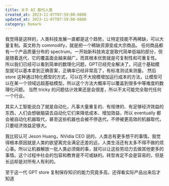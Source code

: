 ```yaml
---
title: 关于 AI 取代人类
created_at: 2023-11-07T07:59:00-0800
updated_at: 2023-11-07T07:59:00-0800
category: Remark
---
```


我觉得是这样的，人类科技发展一直都是这个趋势，让特定技能不再稀缺，可以大量复制。英文称为 commodify，就是把一个稀缺资源变成大宗商品。
任何商品都有一个产品质量分布的 spectrum。一开始新科技肯定是取代简单低端的部分，但是随着迭代，它的覆盖面会越来越广。而其根本优势就是可复制性和可重复性。
所以我们已经可以看到简单的数理化问题，GPT已经完全解决了，问这个基础模型就可以基本拿到正确答案，正确率已经非常高了，有标准测试来测量。
然后 store 这种通过特化模型的方式，可以在不大规模增加运行成本的方法，让模型可以在某一个领域远超基础模型。所以这个方法大概率可以覆盖到很多中等难度的数理化问题。
当然 tricky 的问题估计效果还是会很差，所以不太可能完全取代任何一个行业。

其实人工智能说白了就是自动化，凡事大量重复的、有规律的、有足够经济效益的东西，人们会想破脑袋去自动化它们来降低成本、增加效益，所以 eventually 都会被自动化机器取代，甚至这些机器也会被不停迭代，不停被更高效的机器取代，只要经济效益足够大。

我比较认可 Jeson Huang，NVidia CEO 说的，人类总有更多想干的事情。我觉得根本原因就是人类的欲望离完全满足还差的远，人类生活还有太多不得不做的烦心事。所以让机器解放一批人类必须做的事，就可以让这些劳动力去做其他更多的事情。这个过程中社会的包容和教育是不可或缺的。转型肯定不会是容易的，但是长远却是对所有人有利的。

至于这一代 GPT store 复制保存知识的能力究竟多高，还得看实际产品出来后才知道
